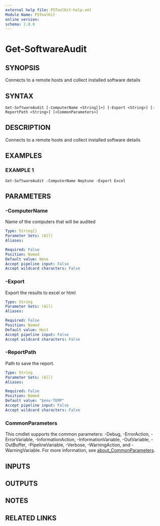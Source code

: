 ```yaml
---
external help file: PSToolKit-help.xml
Module Name: PSToolKit
online version:
schema: 2.0.0
---
```


# Get-SoftwareAudit

## SYNOPSIS
Connects to a remote hosts and collect installed software details

## SYNTAX

```
Get-SoftwareAudit [-ComputerName <String[]>] [-Export <String>] [-ReportPath <String>] [<CommonParameters>]
```

## DESCRIPTION
Connects to a remote hosts and collect installed software details

## EXAMPLES

### EXAMPLE 1
```
Get-SoftwareAudit -ComputerName Neptune -Export Excel
```

## PARAMETERS

### -ComputerName
Name of the computers that will be audited

```yaml
Type: String[]
Parameter Sets: (All)
Aliases:

Required: False
Position: Named
Default value: None
Accept pipeline input: False
Accept wildcard characters: False
```

### -Export
Export the results to excel or html

```yaml
Type: String
Parameter Sets: (All)
Aliases:

Required: False
Position: Named
Default value: Host
Accept pipeline input: False
Accept wildcard characters: False
```

### -ReportPath
Path to save the report.

```yaml
Type: String
Parameter Sets: (All)
Aliases:

Required: False
Position: Named
Default value: "$env:TEMP"
Accept pipeline input: False
Accept wildcard characters: False
```

### CommonParameters
This cmdlet supports the common parameters: -Debug, -ErrorAction, -ErrorVariable, -InformationAction, -InformationVariable, -OutVariable, -OutBuffer, -PipelineVariable, -Verbose, -WarningAction, and -WarningVariable. For more information, see [about_CommonParameters](http://go.microsoft.com/fwlink/?LinkID=113216).

## INPUTS

## OUTPUTS

## NOTES

## RELATED LINKS
